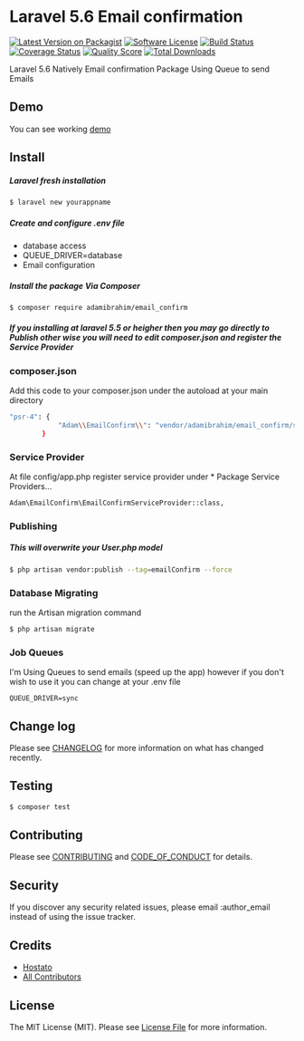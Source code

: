 # Laravel 5.6 Email confirmation

[![Latest Version on Packagist][ico-version]][link-packagist]
[![Software License][ico-license]](LICENSE.md)
[![Build Status][ico-travis]][link-travis]
[![Coverage Status][ico-scrutinizer]][link-scrutinizer]
[![Quality Score][ico-code-quality]][link-code-quality]
[![Total Downloads][ico-downloads]][link-downloads]

Laravel 5.6 Natively Email confirmation Package Using Queue to send Emails

## Demo

You can see working [demo](https://www.emailconfirm.hostato.com)

## Install

#####  Laravel fresh installation

``` bash
$ laravel new yourappname
```

##### Create and configure .env file
- database access
- QUEUE_DRIVER=database
- Email configuration 

##### Install the package Via Composer

``` bash
$ composer require adamibrahim/email_confirm
```

##### If you installing at laravel 5.5 or heigher then you may go directly to Publish other wise you will need to edit composer.json and register the Service Provider

### composer.json

Add this code to your composer.json under the autoload at your main directory

``` bash
"psr-4": {
            "Adam\\EmailConfirm\\": "vendor/adamibrahim/email_confirm/src"
        }
```

### Service Provider

At file config/app.php register service provider under * Package Service Providers...

``` bash
Adam\EmailConfirm\EmailConfirmServiceProvider::class,
```

### Publishing

##### This will overwrite your User.php model 

``` bash
$ php artisan vendor:publish --tag=emailConfirm --force
```

### Database Migrating

run the Artisan migration command 

``` bash
$ php artisan migrate
```

### Job Queues

I'm Using Queues to send emails (speed up the app) 
however if you don't wish to use it you can change at your .env file

```
QUEUE_DRIVER=sync
```


## Change log

Please see [CHANGELOG](CHANGELOG.md) for more information on what has changed recently.

## Testing

``` bash
$ composer test
```

## Contributing

Please see [CONTRIBUTING](CONTRIBUTING.md) and [CODE_OF_CONDUCT](CODE_OF_CONDUCT.md) for details.

## Security

If you discover any security related issues, please email :author_email instead of using the issue tracker.

## Credits

- [Hostato](http://wwww.hostato.com)
- [All Contributors][link-contributors]

## License

The MIT License (MIT). Please see [License File](LICENSE.md) for more information.

[ico-version]: https://img.shields.io/packagist/v/:vendor/:package_name.svg?style=flat-square
[ico-license]: https://img.shields.io/badge/license-MIT-brightgreen.svg?style=flat-square
[ico-travis]: https://img.shields.io/travis/:vendor/:package_name/master.svg?style=flat-square
[ico-scrutinizer]: https://img.shields.io/scrutinizer/coverage/g/:vendor/:package_name.svg?style=flat-square
[ico-code-quality]: https://img.shields.io/scrutinizer/g/:vendor/:package_name.svg?style=flat-square
[ico-downloads]: https://img.shields.io/packagist/dt/:vendor/:package_name.svg?style=flat-square

[link-packagist]: https://packagist.org/packages/adamibrahim/email_confirm
[link-travis]: https://travis-ci.org/:vendor/:package_name
[link-scrutinizer]: https://scrutinizer-ci.com/g/:vendor/:package_name/code-structure
[link-code-quality]: https://scrutinizer-ci.com/g/:vendor/:package_name
[link-downloads]: https://packagist.org/packages/adamibrahim/email_confirm
[link-author]: https://github.com/adamibrahim
[link-contributors]: ../../contributors